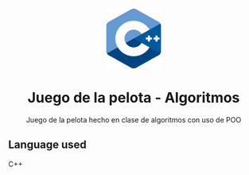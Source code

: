 <br />
<div align="center">
  <a href="https://github.com/AbrahamAyquipa/juegoDeLaPelotitaConPoo">
    <img src="./logo.png" height = "120", width = "110">
  </a>

  <h1 align="center">Juego de la pelota - Algoritmos</h1>

  <p align="center">
    Juego de la pelota hecho en clase de algoritmos con uso de POO
  </p>
</div>

## Language used

C++
